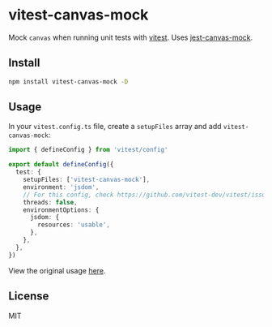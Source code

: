 # vitest-canvas-mock

Mock `canvas` when running unit tests with [vitest](https://vitest.dev/). Uses [jest-canvas-mock](https://github.com/hustcc/jest-canvas-mock).

## Install

```bash
npm install vitest-canvas-mock -D
```

## Usage

In your `vitest.config.ts` file, create a `setupFiles` array and add `vitest-canvas-mock`:

```ts
import { defineConfig } from 'vitest/config'

export default defineConfig({
  test: {
    setupFiles: ['vitest-canvas-mock'],
    environment: 'jsdom',
    // For this config, check https://github.com/vitest-dev/vitest/issues/740
    threads: false,
    environmentOptions: {
      jsdom: {
        resources: 'usable',
      },
    },
  },
})
```

View the original usage [here](https://github.com/hustcc/jest-canvas-mock).

## License

MIT
